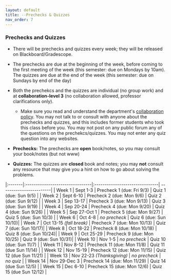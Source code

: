 ```yaml
---
layout: default 
title: --Prechecks & Quizzes
nav_order: 7
---
```



### Prechecks and Quizzes

* There will be prechecks and quizzes every week; they  will be released on Blackboard/Gradescope. 

* The prechecks are due at the beginning of the week, before coming to the first meeting of the week (this semester: due on Mondays by 10am).  The quizzes are due at the end of the week (this semester: due on Sundays by end of the day)

* Both the prechekcs and the quizzes are individual (no group work) and  at __collaboration-level 3__ (no collaboration allowed, professor clarifications only).  
    *  Make sure you read and understand the department's [collaboration policy](https://turing.bowdoin.edu/dept/collab.php). You may not talk to or consult with anyone about the prechecks and quizzes, and this includes former students who took this class before you. You may not post on any public forum any of the questions on the prechekcs/quizzes. You may not enter any quiz question into any websites.  

*  __Prechecks:__ The prechecks are __open__ book/notes, so you may consult your book/notes (but not www) 

* __Quizzes:__ The quizzes are __closed__ book and notes; you may __not__ consult any resource that may give you a hint on how to go about solving the problems. 


|:-------|:--------------------------------|:-------------------------------| ------------------------|
| Week 1 | Sept  1-3                       | Precheck 1   (due: Fri 9/3)    | Quiz 1  (due: Sun 9/5)  | 
| Week 2 | Sept 6-10                       | Precheck 2   (due: Mon 9/6)    | Quiz 2  (due: Sun 9/12) | 
| Week 3 | Sep 13-17                       | Precheck 3   (due: Mon 9/13)   | Quiz 3  (due: Sun 9/19) |
| Week 4 | Sep 20-24                       | Precheck 4   (due: Mon 9/20)   | Quiz 4  (due: Sun 9/26) |
| Week 5 | Sep 27-Oct 1                    | Precheck 5   (due: Mon 9/27)   | Quiz 5  (due: Sun 10/3) |
| Week 6 | Oct 4-8                         | _no precheck_                  | Quiz 6  (due: Sun 10/10)|
| Week 7 | Oct 13-15     _(fall break)_    |  Precheck 7  (due: Mon 10/13)  | Quiz 7  (due: Sun 10/17)|
| Week 8 | Oct 18-22                       |  Precheck  8 (due: Mon 10/18)  | Quiz 8  (due: Sun 10/24)|
| Week 9 | Oct 25-29                       |  Precheck  9 (due: Mon 10/25)  | Quiz 9  (due: Sun 10/31)|
| Week 10 | Nov 1-5                        | _no precheck_                  | Quiz 10 (due: Sun 11/7) | 
| Week 11 | Nov 8-12                       | Precheck  11  (due: Mon 11/8)  | Quiz 11 (due Sun 11/14) |
| Week 12 | Nov 15-19                      | Precheck  12  (due: Mon 11/15) | Quiz 12 (due Sun 11/21) |
| Week 13 | Nov 22-23 _(Thanksgiving)_     | _no precheck_                  | _no quiz_               |
| Week 14 | Nov 29-Dec 3                   | Precheck  14  (due: Mon 11/29) | Quiz 14 (due Sun 12/5)  |
| Week 15 | Dec 6-10                       | Precheck 15   (due: Mon 12/6)  | Quiz 15 (due Sun 12/12) |


